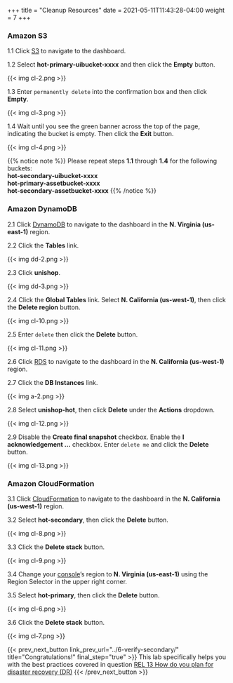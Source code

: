 +++
title = "Cleanup Resources"
date =  2021-05-11T11:43:28-04:00
weight = 7
+++

### Amazon S3

1.1 Click [S3](https://us-east-1.console.aws.amazon.com/s3/home?region=us-east-1#/) to navigate to the dashboard.

1.2 Select **hot-primary-uibucket-xxxx** and then click the **Empty** button.

{{< img cl-2.png >}}

1.3 Enter `permanently delete` into the confirmation box and then click **Empty**.

{{< img cl-3.png >}}

1.4 Wait until you see the green banner across the top of the page, indicating the bucket is empty. Then click the **Exit** button.

{{< img cl-4.png >}}

{{% notice note %}}
Please repeat steps **1.1** through **1.4** for the following buckets:</br>
**hot-secondary-uibucket-xxxx**</br>
**hot-primary-assetbucket-xxxx**</br>
**hot-secondary-assetbucket-xxxx**
{{% /notice %}}

### Amazon DynamoDB 

2.1 Click [DynamoDB](https://us-east-1.console.aws.amazon.com/dynamodb/home?region=us-east-1#/) to navigate to the dashboard in the **N. Virginia (us-east-1)** region.

2.2 Click the **Tables** link.

{{< img dd-2.png >}}

2.3 Click **unishop**.

{{< img dd-3.png >}}

2.4 Click the **Global Tables** link.  Select **N. California (us-west-1)**, then click the **Delete region** button.

{{< img cl-10.png >}}

2.5 Enter `delete` then click the **Delete** button.

{{< img cl-11.png >}}

2.6 Click [RDS](https://us-west-1.console.aws.amazon.com/rds/home?region=us-west-1#/) to navigate to the dashboard in the **N. California (us-west-1)** region.

2.7 Click the **DB Instances** link.

{{< img a-2.png >}}

2.8  Select **unishop-hot**, then click **Delete** under the **Actions** dropdown.

{{< img cl-12.png >}}

2.9  Disable the **Create final snapshot** checkbox. Enable the **I acknowledgement ...** checkbox.  Enter `delete me` and click the **Delete** button.

{{< img cl-13.png >}}

### Amazon CloudFormation

3.1 Click [CloudFormation](https://us-west-1.console.aws.amazon.com/cloudformation/home?region=us-west-1#/) to navigate to the dashboard in the **N. California (us-west-1)** region.

3.2 Select **hot-secondary**, then click the **Delete** button.

{{< img cl-8.png >}}

3.3 Click the **Delete stack** button.

{{< img cl-9.png >}}

3.4 Change your [console](https://us-east-1.console.aws.amazon.com/console)’s region to **N. Virginia (us-east-1)** using the Region Selector in the upper right corner.

3.5 Select **hot-primary**, then click the **Delete** button.

{{< img cl-6.png >}}

3.6 Click the **Delete stack** button.

{{< img cl-7.png >}}


{{< prev_next_button link_prev_url="../6-verify-secondary/" title="Congratulations!" final_step="true" >}}
This lab specifically helps you with the best practices covered in question [REL 13  How do you plan for disaster recovery (DR)](https://docs.aws.amazon.com/wellarchitected/latest/framework/a-failure-management.html)
{{< /prev_next_button >}}

